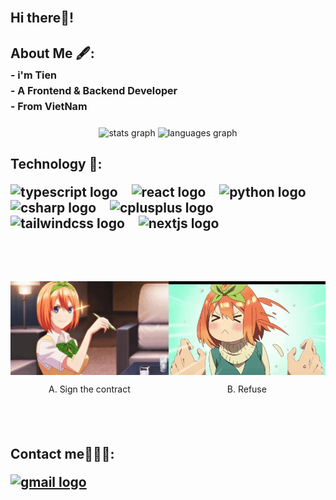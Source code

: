 <br clear="both">
<h2 align="left">Hi there👋!</h2>

<h2 align="left">
    About Me 🖋:<br>
    <span style="font-size: 16px;">
        - i'm Tien<br>
        - A Frontend & Backend Developer<br>
        - From VietNam
    </span>
</h2>

###

<div align="center">
  <img src="https://github-readme-stats.vercel.app/api?username=LeteenZ&hide_title=false&hide_rank=false&show_icons=true&include_all_commits=true&count_private=true&disable_animations=false&theme=dracula&locale=en&hide_border=false" height="150" alt="stats graph"  />
  <img src="https://github-readme-stats.vercel.app/api/top-langs?username=LeteenZ&locale=en&hide_title=false&layout=compact&card_width=320&langs_count=5&theme=dracula&hide_border=false" height="150" alt="languages graph"  />
</div>

###

<h2 align="left">
    Technology 🤖:
    <div align="left" style="margin-top: 20px;">
        <img src="https://cdn.jsdelivr.net/gh/devicons/devicon/icons/typescript/typescript-original.svg" height="30" alt="typescript logo"  />
        <img width="12" />
        <img src="https://cdn.jsdelivr.net/gh/devicons/devicon/icons/react/react-original.svg" height="30" alt="react logo"  />
        <img width="12" />
        <img src="https://cdn.jsdelivr.net/gh/devicons/devicon/icons/python/python-original.svg" height="30" alt="python logo"  />
        <img width="12" />
        <img src="https://cdn.jsdelivr.net/gh/devicons/devicon/icons/csharp/csharp-original.svg" height="30" alt="csharp logo"  />
        <img width="12" />
        <img src="https://cdn.jsdelivr.net/gh/devicons/devicon/icons/cplusplus/cplusplus-original.svg" height="30" alt="cplusplus logo"  />
        <img width="12" />
        <img src="https://cdn.jsdelivr.net/gh/devicons/devicon/icons/tailwindcss/tailwindcss-original-wordmark.svg" height="30" alt="tailwindcss logo"  />
        <img width="12" />
        <img src="https://cdn.jsdelivr.net/gh/devicons/devicon/icons/nextjs/nextjs-original.svg" height="30" alt="nextjs logo"  />
    </div>
</h2>

###

<br clear="both">


###

<br clear="both">

<div style="display: flex; justify-content: space-between; text-align: center;">
  <div>
    <img 
      src="./ezgif-8fad2bbc2d253c.gif"  
      height="150" 
      style="display: block; margin: 0 auto;" 
    />
    <p>A. Sign the contract</p>
  </div>
  <div>
    <img 
      src="./ezgif-83aaa072bb5220.gif"  
      height="150" 
      style="display: block; margin: 0 auto;" 
    />
    <p>B. Refuse</p>
  </div>
</div>


###

<br clear="both">

<h2 align="left">
    Contact me👨🏽‍💻:
    <div align="left" style="margin-top: 20px;">
        <a href="leteen3000@gmail.com" target="_blank">
            <img src="https://img.shields.io/static/v1?message=Gmail&logo=gmail&label=&color=D14836&logoColor=white&labelColor=&style=for-the-badge" height="35" alt="gmail logo"  />
        </a>
    </div>
</h2>

###

<br clear="both">


###
